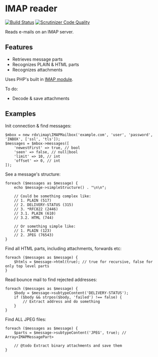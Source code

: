 IMAP reader
====

[![Build Status](https://scrutinizer-ci.com/g/rudiedirkx/IMAP-reader/badges/build.png?b=master)](https://scrutinizer-ci.com/g/rudiedirkx/IMAP-reader/build-status/master)
[![Scrutinizer Code Quality](https://scrutinizer-ci.com/g/rudiedirkx/IMAP-reader/badges/quality-score.png?b=master)](https://scrutinizer-ci.com/g/rudiedirkx/IMAP-reader/?branch=master)

Reads e-mails on an IMAP server.

Features
----

* Retrieves message parts
* Recognizes PLAIN & HTML parts
* Recognizes attachments

Uses PHP's built in [IMAP module](http://www.php.net/manual/en/ref.imap.php).

To do:

* Decode & save attachments

Examples
----

Init connection & find messages:

	$mbox = new rdx\imap\IMAPMailbox('example.com', 'user', 'password', 'INBOX', ['ssl', 'tls']);
	$messages = $mbox->messages([
		'newestFirst' => true, // bool
		'seen' => false, // null|bool
		'limit' => 10, // int
		'offset' => 0, // int
	]);

See a message's structure:

	foreach ($messages as $message) {
		echo $message->simpleStructure() . "\n\n";
		
		// Could be something complex like:
		// 1. PLAIN (517)
		// 2. DELIVERY-STATUS (315)
		// 3. *RFC822 (2446)
		// 3.1. PLAIN (610)
		// 3.2. HTML (744)
		
		// Or something simple like:
		// 1. PLAIN (123)
		// 2. JPEG (76543)
	}

Find all HTML parts, including attachments, forwards etc:

	foreach ($messages as $message) {
		$htmls = $message->html(true); // true for recursive, false for only top level parts
	}

Read bounce mail to find rejected addresses:

	foreach ($messages as $message) {
		$body = $message->subtypeContent('DELIVERY-STATUS');
		if ($body && strpos($body, 'failed') !== false) {
			// Extract address and do something
		}
	}

Find ALL JPEG files:

	foreach ($messages as $message) {
		$parts = $message->subtypeContent('JPEG', true); // Array<IMAPMessagePart>
		
		// @todo Extract binary attachments and save them
	}

